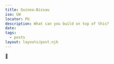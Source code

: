 ```yaml
---
title: Guinea-Bissau
iso: GW
locator: PU
description: What can you build on top of this?
date: 
tags:
  - posts
layout: layouts/post.njk
---
```



🚀
